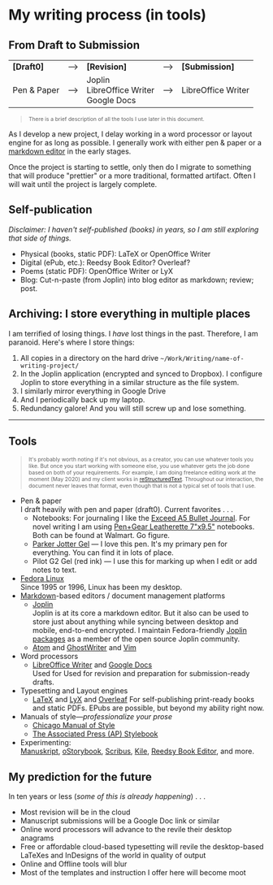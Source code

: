 # My writing process (in tools)

## From Draft to Submission

|   |   |   |   |   |
| ------------ | --------- | -------------- | --------- | ---------------- |
| **[Draft0]** | &#x27F6; | **[Revision]** | &#x27F6; | **[Submission]** |
| Pen &amp; Paper | &#x27F6; | Joplin<br>LibreOffice Writer<br>Google Docs | &#x27F6; | LibreOffice Writer |

<!--

|   |   |   |   |   |
| ------------ | --------- | -------------- | --------- | ---------------- |
| **[Draft0]** | &#x1F882; | **[Revision]** | &#x1F882; | **[Submission]** |
| Pen &amp; Paper | &#x1F882; | Joplin<br>LibreOffice Writer<br>Google Docs | &#x1F882; | LibreOffice Writer |

-->

> <span style="font-size: 75%;">There is a brief description of all the tools I use later in this document.</span>

As I develop a new project, I delay working in a word processor or layout engine for as long as possible. I generally work with either pen &amp; paper or a [markdown editor](https://en.wikipedia.org/wiki/Markdown) in the early stages.

Once the project is starting to settle, only then do I migrate to something that will produce "prettier" or a more traditional, formatted artifact. Often I will wait until the project is largely complete.

## Self-publication

_Disclaimer: I haven't self-published (books) in years, so I am still exploring that side of things._

- Physical (books, static PDF): LaTeX or OpenOffice Writer
- Digital (ePub, etc.): Reedsy Book Editor? Overleaf?
- Poems (static PDF): OpenOffice Writer or LyX
- Blog: Cut-n-paste (from Joplin) into blog editor as markdown; review; post.

## Archiving: I store everything in multiple places

I am terrified of losing things. I _have_ lost things in the past. Therefore, I am paranoid. Here's where I store things:
1. All copies in a directory on the hard drive `~/Work/Writing/name-of-writing-project/`
2. In the Joplin application (encrypted and synced to Dropbox). I configure Joplin to store everything in a similar structure as the file system.
3. I similarly mirror everything in Google Drive
4. And I periodically back up my laptop.
5. Redundancy galore! And you will still screw up and lose something.

---

## Tools

> <span style="font-size: 75%;">It's probably worth noting if it's not obvious, as a creator, you can use whatever tools you like. But once you start working with someone else, you use whatever gets the job done based on both of your requirements. For example, I am doing freelance editing work at the moment (May 2020) and my client works in [reStructuredText](https://en.wikipedia.org/wiki/ReStructuredText). Throughout our interaction, the document never leaves that format, even though that is not a typical set of tools that I use.</span>

- Pen &amp; paper  
  I draft heavily with pen and paper (draft0). Current favorites .&nbsp;.&nbsp;.
  - Notebooks: For journaling I like the [Exceed A5 Bullet Journal](https://stationerynerd.com/newexceed/). For novel writing I am using [Pen+Gear Leatherette 7"x9.5"](https://www.walmart.com/ip/Pen-Gear-Leatherette-Cover-Journal-192-Ruled-Pages-Black-or-Brown-7-x-9-5/366407550) notebooks. Both can be found at Walmart. Go figure.
  - [Parker Jotter Gel](https://www.amazon.com/Parker-Jotter-Black-Chrome-Medium/dp/B071SLHS5L) — I love this pen. It's my primary pen for everything. You can find it in lots of place.
  - Pilot G2 Gel (red ink) — I use this for marking up when I edit or add notes to text.
- [Fedora Linux](https://getfedora.com)  
  Since 1995 or 1996, Linux has been my desktop.
- [Markdown](https://en.wikipedia.org/wiki/Markdown)-based editors / document management platforms  
  - [Joplin](https://joplinapp.com/)  
    Joplin is at its core a markdown editor. But it also can be used to store just about anything while syncing between desktop and mobile, end-to-end encrypted. I maintain Fedora-friendly [Joplin packages](https://github.com/taw00/joplin-rpm) as a member of the open source Joplin community.
  - [Atom](https://atom.io/) and [GhostWriter](https://wereturtle.github.io/ghostwriter/) and [Vim](https://www.vim.org/)
- Word processors
  - [LibreOffice Writer](https://www.libreoffice.org/discover/writer/) and [Google Docs](https://docs.google.com/)  
  Used for Used for revision and preparation for submission-ready drafts.
- Typesetting and Layout engines
  - [LaTeX](https://www.latex-project.org/) and [LyX](https://www.lyx.org/) and [Overleaf](https://www.overleaf.com/)
    For self-publishing print-ready books and static PDFs. EPubs are possible, but beyond my ability right now.
- Manuals of style—_professionalize your prose_  
  - [Chicago Manual of Style](https://en.wikipedia.org/wiki/The_Chicago_Manual_of_Style)
  - [The Associated Press (AP) Stylebook](https://www.apstylebook.com/)
- Experimenting:  
  [Manuskript](http://www.theologeek.ch/manuskript/), [oStorybook](https://ostorybook.tuxfamily.org),  [Scribus](https://www.scribus.net/), [Kile](https://en.wikipedia.org/wiki/Kile), [Reedsy Book Editor](https://reedsy.com/write-a-book), and more.


## My prediction for the future

In ten years or less (_some of this is already happening_)&nbsp;.&nbsp;.&nbsp;.
* Most revision will be in the cloud
* Manuscript submissions will be a Google Doc link or similar
* Online word processors will advance to the revile their desktop anagrams
* Free or affordable cloud-based typesetting will revile the desktop-based LaTeXes and InDesigns of the world in quality of output
* Online and Offline tools will blur
* Most of the templates and instruction I offer here will become moot
